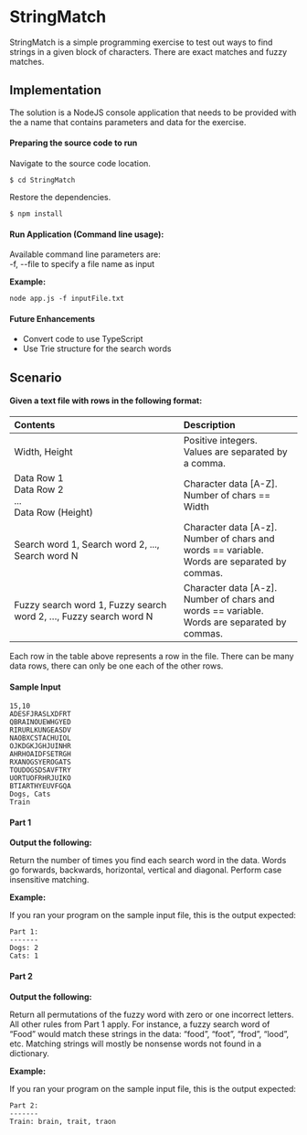 # StringMatch

StringMatch is a simple programming exercise to test out ways to find strings in a given block of characters. There are exact matches and fuzzy matches.

## Implementation

The solution is a NodeJS console application that needs to be provided with the a name that contains parameters and data for the exercise.

#### Preparing the source code to run

Navigate to the source code location.

```
$ cd StringMatch
```

Restore the dependencies.

```
$ npm install
```

#### Run Application (Command line usage):

Available command line parameters are:<br />
-f, --file to specify a file name as input<br />

**Example:**

```
node app.js -f inputFile.txt
```

#### Future Enhancements

- Convert code to use TypeScript
- Use Trie structure for the search words

## Scenario

#### Given a text file with rows in the following format:

| Contents                                                            | Description                                                                                               |
| :------------------------------------------------------------------ | :-------------------------------------------------------------------------------------------------------- |
| Width, Height                                                       | Positive integers. <br /> Values are separated by a comma.                                                |
| Data Row 1<br /> Data Row 2<br /> ...<br /> Data Row (Height)<br /> | Character data [A-Z]. <br /> Number of chars == Width                                                     |
| Search word 1, Search word 2, ..., Search word N                    | Character data [A-z]. <br /> Number of chars and words == variable. <br /> Words are separated by commas. |
| Fuzzy search word 1, Fuzzy search word 2, …, Fuzzy search word N    | Character data [A-z]. <br /> Number of chars and words == variable. <br /> Words are separated by commas. |

Each row in the table above represents a row in the file. There can be many data rows, there can only be one each of the other rows.

#### Sample Input

```
15,10
ADESFJRASLXDFRT
QBRAINOUEWHGYED
RIRURLKUNGEASDV
NAOBXCSTACHUIOL
OJKDGKJGHJUINHR
AHRHOAIDFSETRGH
RXANOGSYEROGATS
TOUDOGSDSAVFTRY
UORTUOFRHRJUIKO
BTIARTHYEUVFGQA
Dogs, Cats
Train
```

#### Part 1

**Output the following:**

Return the number of times you find each search word in the data. Words go forwards, backwards, horizontal, vertical and diagonal. Perform case insensitive matching.

**Example:**

If you ran your program on the sample input file, this is the output expected:

```
Part 1:
-------
Dogs: 2
Cats: 1
```

#### Part 2

**Output the following:**

Return all permutations of the fuzzy word with zero or one incorrect letters. All other rules from Part 1 apply. For instance, a fuzzy search word of “Food” would match these strings in the data: “food”, “foot”, “frod”, “lood”, etc. Matching strings will mostly be nonsense words not found in a dictionary.

**Example:**

If you ran your program on the sample input file, this is the output expected:

```
Part 2:
-------
Train: brain, trait, traon
```
